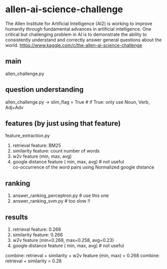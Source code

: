 # allen-ai-science-challenge  
The Allen Institute for Artificial Intelligence (AI2) is working to improve humanity through fundamental advances in artificial intelligence. One critical but challenging problem in AI is to demonstrate the ability to consistently understand and correctly answer general questions about the world. https://www.kaggle.com/c/the-allen-ai-science-challenge  

## main  
allen_challenge.py  

## question understanding
allen_challenge.py -> slim_flag = True  # if True: only use Noun, Verb, Adj+Adv

## features (by just using that feature)   
feature_extraction.py  
1. retrieval feature: BM25    
2. similarity feature: count number of words  
3. w2v feature (min, max, avg)  
4. google distance feature ( min, max, avg)  # not useful  
   co-occurrence of the word pairs using Normalized google distance
   

## ranking 
1. answer_ranking_perceptron.py   # use this one  
2. answer_ranking_svm.py  # too slow !!

## results
1. retrieval feature: 0.268  
2. similarity feature: 0.266  
3. w2v feature (min=0.268, max=0.258, avg=0.23)  
4. google distance feature ( min, max, avg)  # not useful  
   
combine: retrieval + similarity + w2v feature (min, max) = 0.268
combine: retrieval + similarity = 0.28
